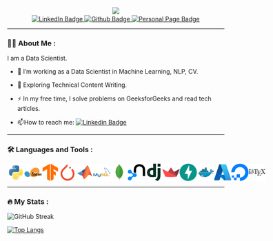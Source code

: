 <div id="header" align="center">
  <img src="https://media1.giphy.com/media/v1.Y2lkPTc5MGI3NjExN2o4amRvOTM3M2hkbWJkanN3YTRuZnBoNXJ2OHhsa2U3bGRlNmV3aCZlcD12MV9pbnRlcm5hbF9naWZfYnlfaWQmY3Q9Zw/nFLW7PNGgN3lI68rdv/giphy.webp" width="100"/>
</div>

<div id="badges" align="center">
  <a href="https://www.linkedin.com/in/tuannguyen129/" target=”_blank”>
  <img src="https://img.shields.io/badge/LinkedIn-blue?style=for-the-badge&logo=linkedin&logoColor=white" alt="LinkedIn Badge"/>
  </a>

  <a href="https://github.com/tuanna712" target=”_blank”>
  <img src="https://img.shields.io/badge/Github-black?style=for-the-badge&logo=github&logoColor=white" alt="Github Badge"/>
  </a>
  
  <a href="https://github.com/tuanna712" target=”_blank”>
  <img src="https://img.shields.io/badge/PAGE-green?style=for-the-badge&logo=Github&logoColor=white" alt="Personal Page Badge"/>
  </a>
</div>

---

### :man_technologist: About Me :

I am a Data Scientist.
- :telescope: I’m working as a Data Scientist in Machine Learning, NLP, CV.

- :seedling: Exploring Technical Content Writing.

- :zap: In my free time, I solve problems on GeeksforGeeks and read tech articles.

- :mailbox:How to reach me: [![Linkedin Badge](https://img.shields.io/badge/-tuan.a.nguyen-blue?style=flat&logo=Linkedin&logoColor=white)](https://www.linkedin.com/in/tuannguyen129/)

---

### :hammer_and_wrench: Languages and Tools :

<div style="display: flex; justify-content: space-around;">
  <img src="https://github.com/devicons/devicon/blob/master/icons/python/python-original.svg" title="Python"  alt="Python" width="40" height="40"/>

  <img src="https://github.com/devicons/devicon/blob/master/icons/scikitlearn/scikitlearn-original.svg" title="Scikitlearn"  alt="Scikitlearn" width="40" height="40"/>

  <img src="https://github.com/devicons/devicon/blob/master/icons/tensorflow/tensorflow-original.svg" title="TensorFlow"  alt="TensorFlow" width="40" height="40"/>

  <img src="https://github.com/devicons/devicon/blob/master/icons/pytorch/pytorch-original.svg" title="Pytorch"  alt="Pytorch" width="40" height="40"/>

  <img src="https://github.com/devicons/devicon/blob/master/icons/matlab/matlab-original.svg" title="Matlab"  alt="Matlab" width="40" height="40"/>

  <img src="https://github.com/devicons/devicon/blob/master/icons/mysql/mysql-original-wordmark.svg" title="MySQL"  alt="MySQL" width="40" height="40"/>

  <img src="https://github.com/devicons/devicon/blob/master/icons/mongodb/mongodb-original.svg" title="MongoDB"  alt="MongoDB" width="40" height="40"/>

  <img src="https://github.com/devicons/devicon/blob/master/icons/neo4j/neo4j-original.svg" title="Neo4j"  alt="Neo4j" width="40" height="40"/>

  <img src="https://github.com/devicons/devicon/blob/master/icons/django/django-plain.svg" title="Django"  alt="Django" width="40" height="40"/>

  <img src="https://github.com/devicons/devicon/blob/master/icons/streamlit/streamlit-original.svg" title="Streamlit"  alt="Streamlit" width="40" height="40"/>

  <img src="https://github.com/devicons/devicon/blob/master/icons/fastapi/fastapi-original.svg" title="FastAPI"  alt="FastAPI" width="40" height="40"/>

  <img src="https://github.com/devicons/devicon/blob/master/icons/docker/docker-original.svg" title="Docker"  alt="Docker" width="40" height="40"/>

  <img src="https://github.com/devicons/devicon/blob/master/icons/azure/azure-original.svg" title="Azure"  alt="Azure" width="40" height="40"/>

  <img src="https://github.com/devicons/devicon/blob/master/icons/digitalocean/digitalocean-original.svg" title="DigitalOcean"  alt="DigitalOcean" width="40" height="40"/>

  <img src="https://github.com/devicons/devicon/blob/master/icons/latex/latex-original.svg" title="Latex"  alt="Latex" width="40" height="40"/>
  

</div>

---

### :fire: My Stats :

<img src="https://github-readme-streak-stats.herokuapp.com?user=tuanna712&theme=shadow-green&hide_border=true" alt="GitHub Streak" />

[![Top Langs](https://github-readme-stats.vercel.app/api/top-langs/?username=tuanna712&layout=compact&theme=vision-friendly-dark)](https://github.com/tuanna712)
